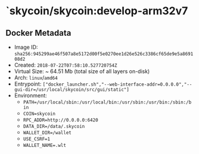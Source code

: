 # `skycoin/skycoin:develop-arm32v7

## Docker Metadata
- Image ID: `sha256:945299ae46f507a8e5172d00f5e0270ee1d26e526c3386cf65de9e5a869108d2`
- Created: `2018-07-22T07:58:10.527720754Z`
- Virtual Size: ~ 64.51 Mb
  (total size of all layers on-disk)
- Arch: `linux`/`amd64`
- Entrypoint: `["docker_launcher.sh","--web-interface-addr=0.0.0.0","--gui-dir=/usr/local/skycoin/src/gui/static"]`
- Environment:
  - `PATH=/usr/local/sbin:/usr/local/bin:/usr/sbin:/usr/bin:/sbin:/bin`
  - `COIN=skycoin`
  - `RPC_ADDR=http://0.0.0.0:6420`
  - `DATA_DIR=/data/.skycoin`
  - `WALLET_DIR=/wallet`
  - `USE_CSRF=1`
  - `WALLET_NAME=.wlt`
